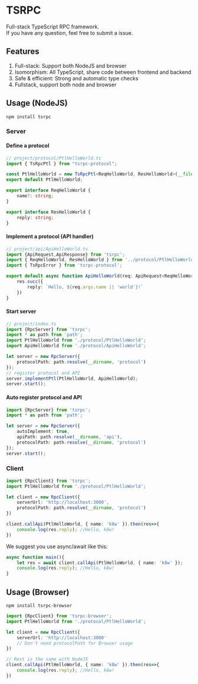 TSRPC
===

Full-stack TypeScript RPC framework.<br/>
If you have any question, feel free to submit a issue.

## Features
1. Full-stack: Support both NodeJS and browser
1. Isomorphism: All TypeScript, share code between frontend and backend
1. Safe & efficient: Strong and automatic type checks
1. Fullstack, support both node and browser

## Usage (NodeJS)


```
npm install tsrpc
```

### Server

#### Define a protocol

```typescript
// project/protocol/PtlHelloWorld.ts
import { TsRpcPtl } from "tsrpc-protocol";

const PtlHelloWorld = new TsRpcPtl<ReqHelloWorld, ResHelloWorld>(__filename);
export default PtlHelloWorld;

export interface ReqHelloWorld {
    name?: string;
}

export interface ResHelloWorld {
    reply: string;
}
```

#### Implement a protocol (API handler)

```typescript
// project/api/ApiHelloWorld.ts
import {ApiRequest,ApiResponse} from 'tsrpc';
import { ReqHelloWorld, ResHelloWorld } from '../protocol/PtlHelloWorld';
import { TsRpcError } from 'tsrpc-protocol';

export default async function ApiHelloWorld(req: ApiRequest<ReqHelloWorld>, res: ApiResponse<ResHelloWorld>) {
    res.succ({
        reply: `Hello, ${req.args.name || 'world'}!`
    })
}
```

#### Start server

```typescript
// project/index.ts
import {RpcServer} from 'tsrpc';
import * as path from 'path';
import PtlHelloWorld from './protocol/PtlHelloWorld';
import ApiHelloWorld from './protocol/ApiHelloWorld';

let server = new RpcServer({
    protocolPath: path.resolve(__dirname, 'protocol')
});
// register protocol and API
server.implementPtl(PtlHelloWorld, ApiHelloWorld);
server.start();
```

#### Auto register protocol and API

```typescript
import {RpcServer} from 'tsrpc';
import * as path from 'path';

let server = new RpcServer({
    autoImplement: true,
    apiPath: path.resolve(__dirname, 'api'),
    protocolPath: path.resolve(__dirname, 'protocol')        
});
server.start();
```

### Client

```typescript
import {RpcClient} from 'tsrpc';
import PtlHelloWorld from './protocol/PtlHelloWorld';

let client = new RpcClient({
    serverUrl: 'http://localhost:3000',
    protocolPath: path.resolve(__dirname, 'protocol')
})

client.callApi(PtlHelloWorld, { name: 'k8w' }).then(res=>{
    console.log(res.reply); //Hello, k8w!
})
```

We suggest you use async/await like this:

```typescript
async function main(){
    let res = await client.callApi(PtlHelloWorld, { name: 'k8w' });
    console.log(res.reply); //Hello, k8w!
}
```

## Usage (Browser)

```
npm install tsrpc-browser
```

```typescript
import {RpcClient} from 'tsrpc-browser';
import PtlHelloWorld from './protocol/PtlHelloWorld';

let client = new RpcClient({
    serverUrl: 'http://localhost:3000'
    // Don't need protocolPath for Browser usage
})

// Rest is the same with NodeJS
client.callApi(PtlHelloWorld, { name: 'k8w' }).then(res=>{
    console.log(res.reply); //Hello, k8w!
})
```